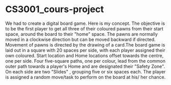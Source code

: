 # CS3001_cours-project
We had to create a digital board game. Here is my concept.
The objective is to be the first player to get all three of their coloured pawns
from their start space, around the board to their "home" space. The pawns are
normally moved in a clockwise direction but can be moved backward if directed.
Movement of pawns is directed by the drawing of a card.The board game is laid
out in a square with 20 spaces per side, with each player assigned their own
coloured. Start location and Home locations offset towards the centre, one per
side. Four five-square paths, one per colour, lead from the common outer path
towards a player's Home and are designated their "Safety Zone". On each side
are two "Slides"
, grouping five or six spaces each. The player is assigned a
random move/task to perform on the board at his/ her chance.
